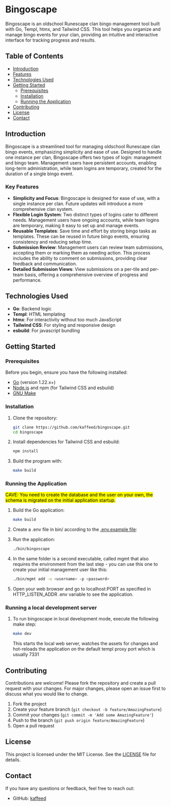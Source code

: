 # Bingoscape

Bingoscape is an oldschool Runescape clan bingo management tool built with Go, Templ, htmx, and Tailwind CSS. This tool helps you organize and manage bingo events for your clan, providing an intuitive and interactive interface for tracking progress and results.

## Table of Contents

- [Introduction](#introduction)
- [Features](#features)
- [Technologies Used](#technologies-used)
- [Getting Started](#getting-started)
  - [Prerequisites](#prerequisites)
  - [Installation](#installation)
  - [Running the Application](#running-the-application)
- [Contributing](#contributing)
- [License](#license)
- [Contact](#contact)

## Introduction

Bingoscape is a streamlined tool for managing oldschool Runescape clan bingo events, emphasizing simplicity and ease of use. Designed to handle one instance per clan, Bingoscape offers two types of login: management and bingo team. Management users have persistent accounts, enabling long-term administration, while team logins are temporary, created for the duration of a single bingo event.

### Key Features

- **Simplicity and Focus**: Bingoscape is designed for ease of use, with a single instance per clan. Future updates will introduce a more comprehensive clan system.
- **Flexible Login System**: Two distinct types of logins cater to different needs. Management users have ongoing accounts, while team logins are temporary, making it easy to set up and manage events.
- **Reusable Templates**: Save time and effort by storing bingo tasks as templates. These can be reused in future bingo events, ensuring consistency and reducing setup time.
- **Submission Review**: Management users can review team submissions, accepting them or marking them as needing action. This process includes the ability to comment on submissions, providing clear feedback and communication.
- **Detailed Submission Views**: View submissions on a per-tile and per-team basis, offering a comprehensive overview of progress and performance.

## Technologies Used

- **Go**: Backend logic
- **Templ**: HTML templating
- **htmx**: For interactivity without too much JavaScript
- **Tailwind CSS**: For styling and responsive design
- **esbuild**: For javascript bundling

## Getting Started

### Prerequisites

Before you begin, ensure you have the following installed:

- [Go](https://golang.org/dl/) (version 1.22.x+)
- [Node.js](https://nodejs.org/) and npm (for Tailwind CSS and esbuild)
- [GNU Make](https://www.gnu.org/software/make/)

### Installation

1. Clone the repository:
   ```bash
   git clone https://github.com/kaffeed/bingoscape.git
   cd bingoscape
   ```

2. Install dependencies for Tailwind CSS and esbuild:
   ```bash
   npm install
   ```

3. Build the program with:
   ```bash
   make build
   ```

### Running the Application

<mark>CAVE: You need to create the database and the user on your own, the schema is migrated on the initial application startup.</mark>

1. Build the Go application:
   ```bash
   make build
   ```

2. Create a .env file in bin/ according to the [.env.example file](.env.example):

3. Run the application:
   ```bash
   ./bin/bingoscape
   ```
4. In the same folder is a second executable, called mgmt that also requires the environment from the last step - you can use this one to create your initial management user like this:

   ```bash
   ./bin/mgmt add -u <username> -p <password>
   ```
5. Open your web browser and go to localhost:PORT as specified in HTTP_LISTEN_ADDR .env variable to see the application.

### Running a local development server

1. To run bingoscape in local development mode, execute the following make step:
   ```bash
   make dev
   ```
   This starts the local web server, watches the assets for changes and hot-reloads the application on the default templ proxy port which is usually 7331

## Contributing

Contributions are welcome! Please fork the repository and create a pull request with your changes. For major changes, please open an issue first to discuss what you would like to change.

1. Fork the project
2. Create your feature branch (`git checkout -b feature/AmazingFeature`)
3. Commit your changes (`git commit -m 'Add some AmazingFeature'`)
4. Push to the branch (`git push origin feature/AmazingFeature`)
5. Open a pull request

## License

This project is licensed under the MIT License. See the [LICENSE](LICENSE) file for details.

## Contact

If you have any questions or feedback, feel free to reach out:

- GitHub: [kaffeed](https://github.com/kaffeed)
